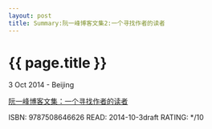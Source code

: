 ```yaml
---
layout: post
title: Summary:阮一峰博客文集2:一个寻找作者的读者
---
```


{{ page.title }}
================

<p class="meta">3 Oct 2014 - Beijing</p>
 
[阮一峰博客文集：一个寻找作者的读者](http://read.douban.com/ebook/3970171/?dcs=douban-search)


ISBN: 9787508646626 READ: 2014-10-3draft RATING: */10